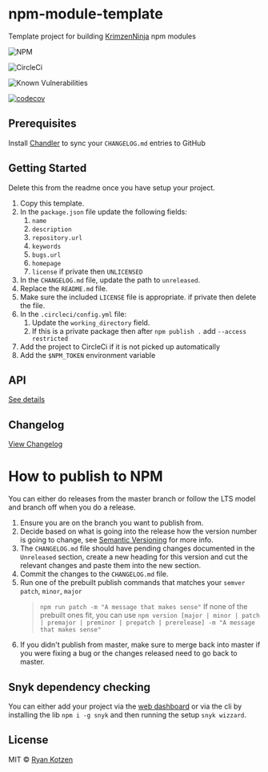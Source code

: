 # npm-module-template

Template project for building [KrimzenNinja](https://github.com/KrimzenNinja/) npm modules

![NPM](https://nodei.co/npm/npm-module-template.png)

![CircleCi](https://circleci.com/gh/KrimzenNinja/npm-module-template.svg?style=shield)

![Known Vulnerabilities](https://snyk.io/test/npm/npm-module-template/badge.svg)

[![codecov](https://codecov.io/gh/KrimzenNinja/npm-module-template/branch/master/graph/badge.svg)](https://codecov.io/gh/KrimzenNinja/npm-module-template)

## Prerequisites

Install [Chandler](https://github.com/mattbrictson/chandler) to sync your `CHANGELOG.md` entries to GitHub

## Getting Started

Delete this from the readme once you have setup your project.

1.  Copy this template.
2.  In the `package.json` file update the following fields:
    1.  `name`
    2.  `description`
    3.  `repository.url`
    4.  `keywords`
    5.  `bugs.url`
    6.  `homepage`
    7.  `license` if private then `UNLICENSED`
3.  In the `CHANGELOG.md` file, update the path to `unreleased`.
4.  Replace the `README.md` file.
5.  Make sure the included `LICENSE` file is appropriate. if private then delete the file.
6.  In the `.circleci/config.yml` file:
    1.  Update the `working_directory` field.
    2.  If this is a private package then after `npm publish .` add `--access restricted`
7.  Add the project to CircleCi if it is not picked up automatically
8.  Add the `$NPM_TOKEN` environment variable

## API

[See details](https://github.com/KrimzenNinja/npm-module-template/blob/master/API.md)

## Changelog

[View Changelog](https://github.com/KrimzenNinja/npm-module-template/blob/master/CHANGELOG.md)

# How to publish to NPM

You can either do releases from the master branch or follow the LTS model and branch off when you do a release.

1. Ensure you are on the branch you want to publish from.
1. Decide based on what is going into the release how the version number is going to change, see [Semantic Versioning](http://semver.org/) for more info.
1. The `CHANGELOG.md` file should have pending changes documented in the `Unreleased` section, create a new heading for this version and cut the relevant changes and paste them into the new section.
1. Commit the changes to the `CHANGELOG.md` file.
1. Run one of the prebuilt publish commands that matches your `semver` `patch`, `minor`, `major`
	> `npm run patch -m "A message that makes sense"`
	If none of the prebuilt ones fit, you can use `npm version [major | minor | patch | premajor | preminor | prepatch | prerelease] -m "A message that makes sense"`
1. If you didn't publish from master, make sure to merge back into master if you were fixing a bug or the changes released need to go back to master.

## Snyk dependency checking

You can either add your project via the [web dashboard](https://snyk.io/) or via the cli by installing the lib `npm i -g snyk` and then running the setup `snyk wizzard`.

## License

MIT © [Ryan Kotzen](https://github.com/eXigentCoder)
